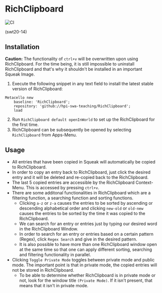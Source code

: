 # RichClipboard
![CI](https://github.com/hpi-swa-teaching/RichClipboard/workflows/CI/badge.svg)

(swt20-14)

## Installation

**Caution:** The functionality of `ctrl+v` will be overwritten upon using RichClipboard. For the time being, it is still impossible to uninstall RichClipboard and that's why it shouldn't be installed in an important Squeak Image.

1. Execute the following snippet in any text field to install the latest stable version of RichClipboard:
```
Metacello new
	baseline: 'RichClipboard';
	repository: 'github://hpi-swa-teaching/RichClipboard';
	load
```
2. Run `RichClipboard default openInWorld` to set up the RichClipboard for the first time.
3. RichClipboard can be subsequently be opened by selecting `RichClipboard` from Apps-Menu.

## Usage

- All entries that have been copied in Squeak will automatically be copied to RichClipboard.
- In order to copy an entry back to RichClipboard, just click the desired entry and it will be deleted and re-copied back to the RichClipboard.
- The last 5 copied entries are accessible by the RichClipboard Context-Menu. This is accessed by pressing `ctrl+v`.
- There are some additonal functionalities in RichClipboard which are a filtering function, a searching function and sorting functions.
  - Clicking `a-z` or `z-a` causes the entries to be sorted by ascending or descending alphabetical order and clicking `new-old` or `old-new` causes the entries to be sorted by the time it was copied to the RichClipboard.
  - We can search for an entry or entries just by typing our desired word in the RichClipboard Window.
  - In order to search for an entry or entries based on a certain pattern (Regex), click `Regex Search` and give in the desired pattern.
  - It is also possible to have more than one RichClipboard window open at the same time so that one can apply different sorting, searching and filtering functionality in parallel.
- Clicking `Toggle Private Mode` toggles between private mode and public mode. The important point is that in private mode, the copied entries will not be stored in RichClipboard.
  - To be able to determine whether RichClipboard is in private mode or not, look for the window title `(Private Mode)`. If it isn't present, that means that it isn't in private mode.

